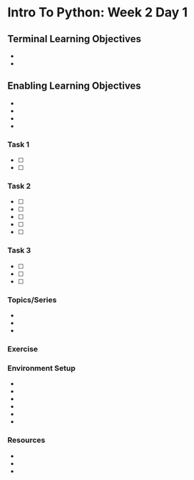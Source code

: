 # Intro To Python: Week 2 Day 1

## Terminal Learning Objectives
- 
- 

## Enabling Learning Objectives
- 
- 
- 
- 

### Task 1
- [ ]
- [ ]

### Task 2
- [ ] 
- [ ] 
- [ ] 
- [ ] 
- [ ]


### Task 3
- [ ]
- [ ]
- [ ]

### Topics/Series
- 
- 
- 

### Exercise

### Environment Setup
-
- 
- 
- 
- 
- 

### Resources
- 
- 
- 